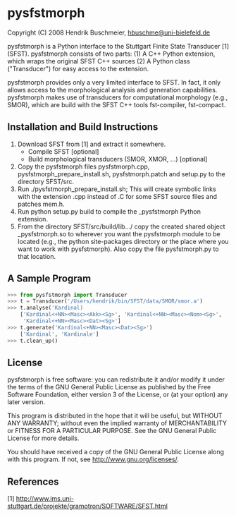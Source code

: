 # pysfstmorph

Copyright (C) 2008 Hendrik Buschmeier, <hbuschme@uni-bielefeld.de>

pysfstmorph is a Python interface to the Stuttgart Finite State Transducer [1]
(SFST). pysfstmorph consists of two parts: (1) A C++ Python extension, which
wraps the original SFST C++ sources (2) A Python class ("Transducer") for easy
access to the extension.

pysfstmorph provides only a very limited interface to SFST. In fact, it only
allows access to the morphological analysis and generation capabilities.
pysfstmorph makes use of transducers for computational morphology (e.g.,
SMOR), which are build with the SFST C++ tools fst-compiler, fst-compact.


## Installation and Build Instructions

1. Download SFST from [1] and extract it somewhere.
   - Compile SFST [optional]
   - Build morphological transducers (SMOR, XMOR, ...) [optional]
2. Copy the pysfstmorph files pysfstmorph.cpp, pysfstmorph_prepare_install.sh,
   pysfstmorph.patch and setup.py to the directory SFST/src.
3. Run ./pysfstmorph_prepare_install.sh; This will create symbolic links with
   the extension .cpp instead of .C for some SFST source files and  patches
   mem.h.
4. Run python setup.py build to compile the _pysfstmorph Python extension.
5. From the directory SFST/src/build/lib.../ copy the created shared object
   _pysfstmorph.so to wherever you want the pysfstmorph module to be located
   (e.g., the python site-packages directory or the place where you want to
   work with pysfstmorph). Also copy the file pysfstmorph.py to that location.


## A Sample Program

```python
>>> from pysfstmorph import Transducer
>>> t = Transducer('/Users/hendrik/bin/SFST/data/SMOR/smor.a')
>>> t.analyse('Kardinal)
	['Kardinal<+NN><Masc><Akk><Sg>', 'Kardinal<+NN><Masc><Nom><Sg>',
	 'Kardinal<+NN><Masc><Dat><Sg>']
>>> t.generate('Kardinal<+NN><Masc><Dat><Sg>')
	['Kardinal', 'Kardinale']
>>> t.clean_up()
```



## License

pysfstmorph is free software: you can redistribute it and/or modify
it under the terms of the GNU General Public License as published by
the Free Software Foundation, either version 3 of the License, or
(at your option) any later version.

This program is distributed in the hope that it will be useful,
but WITHOUT ANY WARRANTY; without even the implied warranty of
MERCHANTABILITY or FITNESS FOR A PARTICULAR PURPOSE.  See the
GNU General Public License for more details.

You should have received a copy of the GNU General Public License
along with this program.  If not, see <http://www.gnu.org/licenses/>.


## References

[1] http://www.ims.uni-stuttgart.de/projekte/gramotron/SOFTWARE/SFST.html
